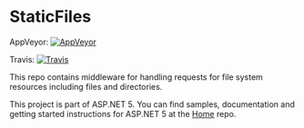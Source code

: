 StaticFiles
===========

AppVeyor: [![AppVeyor](https://ci.appveyor.com/api/projects/status/ibwhfogib5key90k/branch/dev?svg=true)](https://ci.appveyor.com/project/aspnetci/StaticFiles/branch/dev)

Travis:   [![Travis](https://travis-ci.org/aspnet/StaticFiles.svg?branch=dev)](https://travis-ci.org/aspnet/StaticFiles)

This repo contains middleware for handling requests for file system resources including files and directories.

This project is part of ASP.NET 5. You can find samples, documentation and getting started instructions for ASP.NET 5 at the [Home](https://github.com/aspnet/home) repo.
